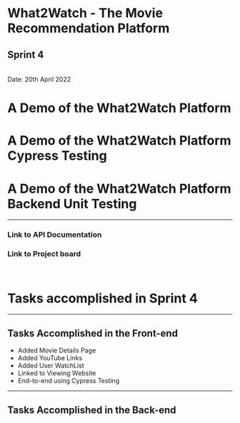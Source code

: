 <h1>What2Watch - The Movie Recommendation Platform</h1>
<h2>Sprint 4</h2> <br>
Date: 20th April 2022


<h1>A Demo of the What2Watch Platform</h1>

<h1>A Demo of the What2Watch Platform Cypress Testing</h1>


<h1>A Demo of the What2Watch Platform Backend Unit Testing</h1>

<hr>
<h3>Link to API Documentation</h3>
<h3>Link to Project board</h3>
<br>
<h1>Tasks accomplished in Sprint 4</h1>

<hr>

<h2>Tasks Accomplished in the Front-end</h2>

- Added Movie Details Page
- Added YouTube Links
- Added User WatchList
- Linked to Viewing Website
- End-to-end using Cypress Testing

<hr>
<h2>Tasks Accomplished in the Back-end</h2>
